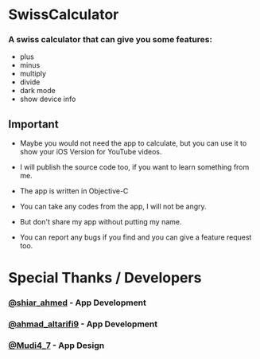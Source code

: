 # SwissCalculator

### A swiss  calculator that can give you some features:

* plus
* minus
* multiply
* divide
* dark mode
* show device info

## Important
* Maybe you would not need the app to calculate, but you can use it to show your iOS Version for YouTube videos.

* I will publish the source code too, if you want to learn something from me.

* The app is written in Objective-C

* You can take any codes from the app, I will not be angry.

* But don't share my app without putting my name.

* You can report any bugs if you find and you can give a feature request too.

# Special Thanks / Developers
### [@shiar_ahmed](https://twitter.com/shiar_ahmed) - App Development
### [@ahmad_altarifi9](https://twitter.com/ahmad_altarifi9) - App Development
### [@Mudi4_7](https://twitter.com/mudi4_7) - App Design
